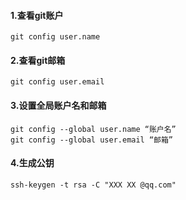 #### 1.查看git账户

```
git config user.name
```

#### 2.查看git邮箱

```
git config user.email
```

#### 3.设置全局账户名和邮箱

```
git config --global user.name “账户名”
git config --global user.email “邮箱”
```

#### 4.生成公钥

```
ssh-keygen -t rsa -C "XXX XX @qq.com"
```

